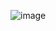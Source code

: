 ![image](https://github.com/Mogana004/code.Java/assets/92911280/045752b8-5df9-411c-be85-9c19c2607b76)
